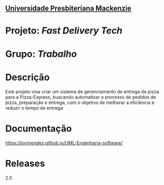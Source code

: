 <h2><a href= "https://www.mackenzie.br">Universidade Presbiteriana Mackenzie</a></h2>


# Projeto: *Fast Delivery Tech*

# Grupo: *Trabalho*

# Descrição

Este projeto visa criar um sistema de gerenciamento de entrega de pizza para a Pizza-Express, buscando automatizar o processo de pedidos de pizza, preparação e entrega, com o objetivo de melhorar a eficiência e reduzir o tempo de entrega

# Documentação

https://joomendes.github.io/UML-Engenharia-software/

# Releases

2.0
